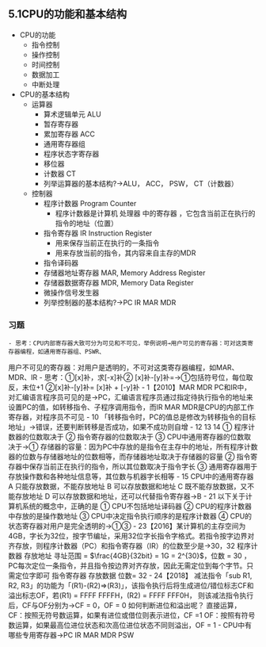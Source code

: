 ## 5.1CPU的功能和基本结构
- CPU的功能
    - 指令控制
    - 操作控制
    - 时间控制
    - 数据加工
    - 中断处理
- CPU的基本结构
    - 运算器
        - 算术逻辑单元 ALU
        - 暂存寄存器
        - 累加寄存器 ACC
        - 通用寄存器组
        - 程序状态字寄存器
        - 移位器
        - 计数器 CT
        - 列举运算器的基本结构?→ALU， ACC， PSW， CT（计数器）
    - 控制器
        - 程序计数器  Program Counter
            - 程序计数器是计算机 处理器 中的寄存器 ，它包含当前正在执行的指令的地址（位置）
        - 指令寄存器 IR Instruction Register
            - 用来保存当前正在执行的一条指令
            - 用来存放当前的指令，其内容来自主存的MDR
        - 指令译码器
        - 存储器地址寄存器 MAR,  Memory Address Register
        - 存储器数据寄存器 MDR, Memory Data Register
        - 微操作信号发生器
        - 列举控制器的基本结构?→PC IR MAR MDR
### 习题
    - 思考：CPU内部寄存器大致可分为可见和不可见，举例说明→用户可见的寄存器：可对这类寄存器编程，如通用寄存器组、PSWR、
用户不可见的寄存器：对用户是透明的，不可对这类寄存器编程，如MAR、MDR、IR
    - 思考：①[x]补，求[-x]补② [x]补-[y]补=→①包括符号位，每位取反，末位+1
②[x]补-[y]补= [x]补 + [-y]补
    - 1【2010】MAR MDR PC和IR中，对汇编语言程序员可见的是→PC，汇编语言程序员通过指定待执行指令的地址来设置PC的值，如转移指令、子程序调用指令，而IR MAR MDR是CPU的内部工作寄存器，对程序员不可见
    - 10 「转移指令时，PC的值总是修改为转移指令的目标地址」→错误，还要判断转移是否成功，如果不成功则自增
    - 12 13 14 
① 程序计数器的位数取决于
② 指令寄存器的位数取决于
③ CPU中通用寄存器的位数取决于→① 存储器的容量：因为PC中存放的是指令在主存中的地址，所有程序计数器的位数与存储器地址的位数相等，而存储器地址取决于存储器的容量
② 指令寄存器中保存当前正在执行的指令，所以其位数取决于指令字长
③ 通用寄存器用于存放操作数和各种地址信息等，其位数与机器字长相等
    - 15 CPU中的通用寄存器
A 只能存放数据，不能存放地址
B 可以存放数据和地址
C 既不能存放数据，又不能存放地址
D 可以存放数据和地址，还可以代替指令寄存器→B
    - 21 以下关于计算机系统的概念中，正确的是
① CPU不包括地址译码器
② CPU的程序计数器中存放的是操作数地址
③ CPU中决定指令执行顺序的是程序计数器
④ CPU的状态寄存器对用户是完全透明的→①③
    - 23【2016】某计算机的主存空间为4GB，字长为32位，按字节编址，采用32位字长指令字格式。若指令按字边界对齐存放，则程序计数器（PC）和指令寄存器（IR）的位数至少是→30，32
程序计数器 存放地址 寻址范围 = $\frac{4GB}{32bit} = 1G = 2^{30}$，位数 = 30 ，PC每次定位一条指令，并且指令按边界对齐存放，因此无需定位到每个字节。只需定位字即可
指令寄存器 存放数据 位数= 32
    - 24【2018】 减法指令「sub R1, R2, R3」的功能为「(R1)-(R2)⇒(R3)」，该指令执行后将生成进位/错位标志CF和溢出标志OF，若(R1) = FFFF FFFFH，(R2) = FFFF FFF0H，
则该减法指令执行后，CF与OF分别为→CF = 0，OF = 0
如何判断进位和溢出呢？
直接运算，
CF：按照无符号数运算，如果有进位或借位则表示进位，CF =1
OF：按照有符号数运算，如果最高位进位状态和次高位进位状态不同则溢出，OF = 1
    - CPU中有哪些专用寄存器→PC IR MAR MDR PSW
